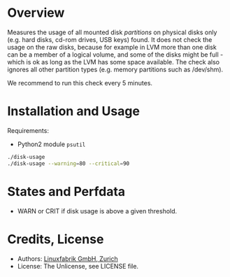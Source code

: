 # Overview

Measures the usage of all mounted disk _partitions_ on physical disks only (e.g. hard disks, cd-rom drives, USB keys) found. It does not check the usage on the raw disks, because for example in LVM more than one disk can be a member of a logical volume, and some of the disks might be full - which is ok as long as the LVM has some space available. The check also ignores all other partition types (e.g. memory partitions such as /dev/shm).

We recommend to run this check every 5 minutes.


# Installation and Usage

Requirements:
* Python2 module `psutil`

```bash
./disk-usage
./disk-usage --warning=80 --critical=90
```

# States and Perfdata

* WARN or CRIT if disk usage is above a given threshold.


# Credits, License

* Authors: [Linuxfabrik GmbH, Zurich](https://www.linuxfabrik.ch)
* License: The Unlicense, see LICENSE file.